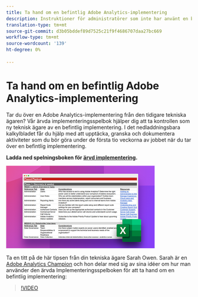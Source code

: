 ```yaml
---
title: Ta hand om en befintlig Adobe Analytics-implementering
description: Instruktioner för administratörer som inte har använt en befintlig Adobe Analytics-implementering tidigare.
translation-type: tm+mt
source-git-commit: d3b05bddef89d7525c21f9f4686707daa27bc669
workflow-type: tm+mt
source-wordcount: '139'
ht-degree: 0%

---
```



# Ta hand om en befintlig Adobe Analytics-implementering

Tar du över en Adobe Analytics-implementering från den tidigare tekniska ägaren? Vår ärvda implementeringsspelbok hjälper dig att ta kontrollen som ny teknisk ägare av en befintlig implementering. I det nedladdningsbara kalkylbladet får du hjälp med att upptäcka, granska och dokumentera aktiviteter som du bör göra under de första tio veckorna av jobbet när du tar över en befintlig implementering.

**Ladda ned spelningsboken för [ärvd implementering](assets/adobe_analytics_inherited_implementation_playbook.xlsx).**

![Playbook](assets/inherited-impl-playbook.png)

Ta en titt på de här tipsen från din tekniska ägare Sarah Owen. Sarah är en [Adobe Analytics Champion](https://blog.adobe.com/en/publish/2020/10/27/adobe-analytics-champion-program.html#gs.ldf97p) och hon delar med sig av sina idéer om hur man använder den ärvda Implementeringsspelboken för att ta hand om en befintlig implementering:

>[!VIDEO](https://video.tv.adobe.com/v/327314/?quality=12&learn=on)
